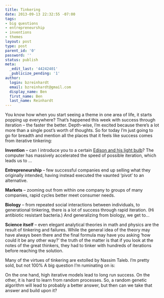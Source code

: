 ```yaml
---
title: Tinkering
date: 2013-09-13 22:32:55 -07:00
tags:
- big questions
- entrepreneurship
- inventions
- themes
layout: post
type: post
parent_id: '0'
password: ''
status: publish
meta:
  _edit_last: '44242401'
  _publicize_pending: '1'
author:
  login: bzreinhardt
  email: bzreinhardt@gmail.com
  display_name: Ben
  first_name: Ben
  last_name: Reinhardt
---
```


<p>You know how when you start seeing a theme in one area of life, it starts popping up everywhere? That’s happened this week with success through iteration – the faster the better. Depth-wise, I’m excited because there’s a lot more than a single post’s worth of thoughts. So for today I’m just going to go for breadth and mention all the places that it feels like success comes from iterative tinkering:</p>
<p><strong>Invention</strong> – can I introduce you to a certain <a href="http://www.fi.edu/learn/sci-tech/edison-lightbulb/edison-lightbulb.php?cts=electricity" target="_blank">Edison and his light bulb</a>? The computer has massively accelerated the speed of possible iteration, which leads us to …</p>
<p><strong>Entrepreneurship</strong> – few successful companies end up selling what they originally intended, having instead executed the vaunted ‘pivot’ to an alternative.</p>
<p><strong>Markets</strong> – zooming out from within one company to groups of many companies, rapid cycles better meet consumer needs.</p>
<p><strong>Biology</strong> – from repeated social interactions between individuals, to generational tinkering, there is a lot of success through rapid iteration. (Hi antibiotic resistant bacteria.) And generalizing from biology, we get to…</p>
<p><strong>Science itself</strong> – even elegant analytical theories in math and physics are the result of tinkering and failures. While the general idea of the theory may have always been there and the final formula may have you asking ‘how could it be any other way?’ the truth of the matter is that if you look at the notes of the great thinkers, they had to tinker with hundreds of iterations before reaching the solution.</p>
<p>Many of the virtues of tinkering are extolled by Nassim Taleb. I’m pretty sold, but not 100% A big question I’m ruminating on is:</p>
<p>On the one hand, high iterative models lead to long run success. On the other, it is hard to learn from random processes. So, a random genetic algorithm will lead to probably a better answer, but then can we take that answer and build upon it?</p>
